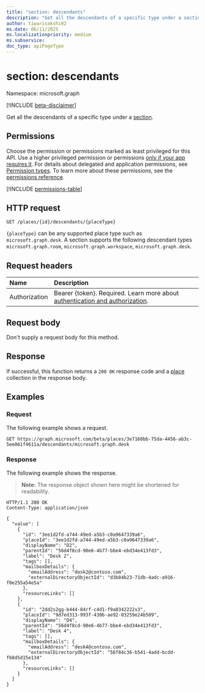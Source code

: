 ```yaml
---
title: "section: descendants"
description: "Get all the descendants of a specific type under a section."
author: tiwarisakshi02
ms.date: 06/11/2025
ms.localizationpriority: medium
ms.subservice:
doc_type: apiPageType
---
```


# section: descendants

Namespace: microsoft.graph

[!INCLUDE [beta-disclaimer](../../includes/beta-disclaimer.md)]

Get all the descendants of a specific type under a [section](../resources/section.md).

## Permissions

Choose the permission or permissions marked as least privileged for this API. Use a higher privileged permission or permissions [only if your app requires it](/graph/permissions-overview#best-practices-for-using-microsoft-graph-permissions). For details about delegated and application permissions, see [Permission types](/graph/permissions-overview#permission-types). To learn more about these permissions, see the [permissions reference](/graph/permissions-reference).

<!-- {
  "blockType": "permissions",
  "name": "section-descendants-permissions"
}
-->
[!INCLUDE [permissions-table](../includes/permissions/section-descendants-permissions.md)]

## HTTP request

<!-- {
  "blockType": "ignored"
}
-->
``` http
GET /places/{id}/descendants/{placeType}
```

`{placeType}` can be any supported place type such as `microsoft.graph.desk`. A section supports the following descendant types `microsoft.graph.room`, `microsoft.graph.workspace`, `microsoft.graph.desk`.

## Request headers

|Name|Description|
|:---|:---|
|Authorization|Bearer {token}. Required. Learn more about [authentication and authorization](/graph/auth/auth-concepts).|

## Request body

Don't supply a request body for this method.

## Response

If successful, this function returns a `200 OK` response code and a [place](../resources/place.md) collection in the response body.

## Examples

### Request

The following example shows a request.
<!-- {
  "blockType": "request",
  "name": "sectionthis.descendants"
}
-->
``` http
GET https://graph.microsoft.com/beta/places/3e7160bb-75da-4456-ab3c-5ee061f4611a/descendants/microsoft.graph.desk
```


### Response

The following example shows the response.
>**Note:** The response object shown here might be shortened for readability.
<!-- {
  "blockType": "response",
  "truncated": true,
  "@odata.type": "Collection(microsoft.graph.place)"
}
-->
``` http
HTTP/1.1 200 OK
Content-Type: application/json

{
  "value": [
    {
      "id": "3ee1d2fd-a744-49ed-a5b3-c0a9647339a6",
      "placeId": "3ee1d2fd-a744-49ed-a5b3-c0a9647339a6",
      "displayName": "D2",
      "parentId": "56d4f8cd-90e6-4b77-bbe4-ebd34e413fd3",
      "label": "Desk 2",
      "tags": [],
      "mailboxDetails": {
        "emailAddress": "desk2@contoso.com",
        "externalDirectoryObjectId": "d3b84b23-71db-4adc-a916-f0e255a54e5a"
      },
      "resourceLinks": []
    }, 
    {
      "id": "2dd2s2gg-b444-84rf-c4d1-f9a8342222s3",
      "placeId": "9d7ed313-993f-430b-ae92-03259e24b509",
      "displayName": "D4",
      "parentId": "56d4f8cd-90e6-4b77-bbe4-ebd34e413fd3",
      "label": "Desk 4",
      "tags": [],
      "mailboxDetails": {
        "emailAddress": "desk4@contoso.com",
        "externalDirectoryObjectId": "56f84c36-b541-4add-bcdd-f68d5d15e134"
      },
      "resourceLinks": []
    }
  ]
}
```

